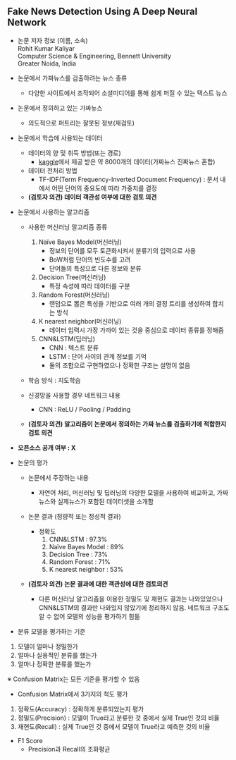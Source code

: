 ## Fake News Detection Using A Deep Neural Network

* 논문 저자 정보 (이름, 소속)   
Rohit Kumar Kaliyar   
Computer Science & Engineering, Bennett University   
Greater Noida, India   

* 논문에서 가짜뉴스를 검출하려는 뉴스 종류
  - 다양한 사이트에서 조작되어 소셜미디어를 통해 쉽게 퍼질 수 있는 텍스트 뉴스

* 논문에서 정의하고 있는 가짜뉴스
  - 의도적으로 퍼트리는 잘못된 정보(재검토)

* 논문에서 학습에 사용되는 데이터
  - 데이터의 양 및 취득 방법(또는 경로)
    - [kaggle](https://www.kaggle.com)에서 제공 받은 약 8000개의 데이터(가짜뉴스 진짜뉴스 혼합)
  - 데이터 전처리 방법
    - TF-IDF(Term Frequency-Inverted Document Frequency) : 문서 내에서 어떤 단어의 중요도에 따라 가중치를 결정
  -  **(검토자 의견) 데이터 객관성 여부에 대한 검토 의견**  
  
* 논문에서 사용하는 알고리즘  
  - 사용한 머신러닝 알고리즘 종류 
    1. Naïve Bayes Model(머신러닝)
        - 정보의 단어를 모두 토큰화시켜서 분류기의 입력으로 사용
        - BoW처럼 단어의 빈도수를 고려
        - 단어들의 특성으로 다른 정보와 분류
    2. Decision Tree(머신러닝)
        - 특정 속성에 따라 데이터를 구분
    3. Random Forest(머신러닝)
        - 랜덤으로 뽑은 특성을 기반으로 여러 개의 결정 트리를 생성하여 합치는 방식
    4. K nearest neighbor(머신러닝)
        - 데이터 입력시 가장 가까이 있는 것을 중심으로 데이터 종류를 정해줌
    5. CNN&LSTM(딥러닝)
        - CNN : 텍스트 분류
        - LSTM : 단어 사이의 관계 정보를 기억
        - 둘의 조합으로 구현하였으나 정확한 구조는 설명이 없음

  - 학습 방식 : 지도학습
  - 신경망을 사용할 경우 네트워크 내용
    - CNN : ReLU / Pooling / Padding
  - **(검토자 의견) 알고리즘이 논문에서 정의하는 가짜 뉴스를 검출하기에 적합한지 검토 의견** 

* **오픈소스 공개 여부 : X**

* 논문의 평가
  - 논문에서 주장하는 내용 
    - 자연어 처리, 머신러닝 및 딥러닝의 다양한 모델을 사용하여 비교하고, 가짜뉴스와 실제뉴스가 포함된 데이터셋을 소개함

  - 논문 결과 (정량적 또는 정성적 결과)
    - 정확도
      1. CNN&LSTM : 97.3%
      2. Naïve Bayes Model : 89%
      3. Decision Tree : 73%
      4. Random Forest : 71%
      5. K nearest neighbor : 53%

  - **(검토자 의견) 논문 결과에 대한 객관성에 대한 검토의견** 
    - 다른 머신러닝 알고리즘을 이용한 정밀도 및 재현도 결과는 나와있었으나 CNN&LSTM의 결과만 나와있지 않았기에 정리하지 않음. 네트워크 구조도 알 수 없어 모델의 성능을 평가하기 힘듦

* 분류 모델을 평가하는 기준 
1. 모델이 얼마나 정밀한가
2. 얼마나 실용적인 분류를 했는가
3. 얼마나 정확한 분류를 했는가

※ Confusion Matrix는 모든 기준을 평가할 수 있음

* Confusion Matrix에서 3가지의 척도 평가
1. 정확도(Accuracy) : 정확하게 분류되었는지 평가
2. 정밀도(Precision) : 모델이 True라고 분류한 것 중에서 실제 True인 것의 비율
3. 재현도(Recall) : 실제 True인 것 중에서 모델이 True라고 예측한 것의 비율

* F1 Score
  - Precision과 Recall의 조화평균

